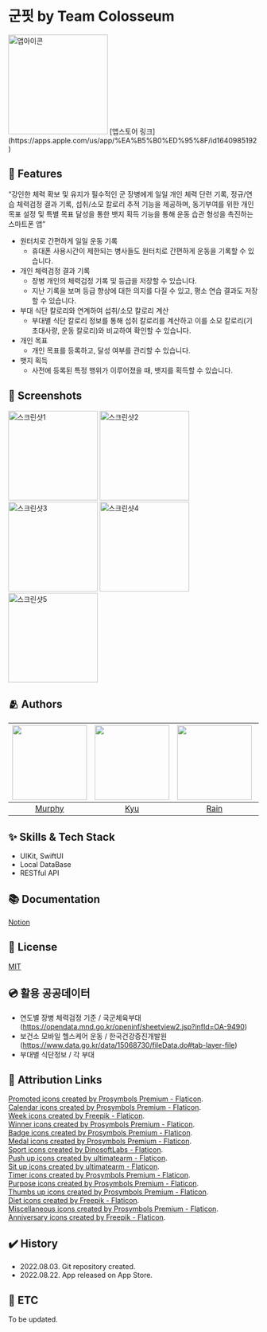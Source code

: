 # 군핏 by Team Colosseum

<img width="200" alt="앱아이콘" src="https://user-images.githubusercontent.com/103012157/186115653-a36e2ec8-86d4-4a7f-98b7-41176dfa8c38.png">
[앱스토어 링크](https://apps.apple.com/us/app/%EA%B5%B0%ED%95%8F/id1640985192)

## 📌 Features

“강인한 체력 확보 및 유지가 필수적인 군 장병에게 일일 개인 체력 단련 기록, 정규/연습 체력검정 결과 기록, 섭취/소모 칼로리 추적 기능을 제공하며, 동기부여를 위한 개인 목표 설정 및 특별 목표 달성을 통한 뱃지 획득 기능을 통해 운동 습관 형성을 촉진하는 스마트폰 앱”

- 원터치로 간편하게 일일 운동 기록
    - 휴대폰 사용시간이 제한되는 병사들도 원터치로 간편하게 운동을 기록할 수 있습니다.
- 개인 체력검정 결과 기록
    - 장병 개인의 체력검정 기록 및 등급을 저장할 수 있습니다.
    - 지난 기록을 보며 등급 향상에 대한 의지를 다질 수 있고, 평소 연습 결과도 저장할 수 있습니다.
- 부대 식단 칼로리와 연계하여 섭취/소모 칼로리 계산
    - 부대별 식단 칼로리 정보를 통해 섭취 칼로리를 계산하고 이를 소모 칼로리(기초대사량, 운동 칼로리)와 비교하여 확인할 수 있습니다.
- 개인 목표
    - 개인 목표를 등록하고, 달성 여부를 관리할 수 있습니다.
- 뱃지 획득
    - 사전에 등록된 특정 행위가 이루어졌을 때, 뱃지를 획득할 수 있습니다.

## 🌃 Screenshots

<p align="left">
 <img width="180" alt="스크린샷1" src="https://user-images.githubusercontent.com/103012157/186108327-b4eeb7af-d497-4911-aeb0-f8f31eba9f5d.png">
  <img width="180" alt="스크린샷2" src="https://user-images.githubusercontent.com/103012157/186108359-486280b1-e360-4792-8507-834a75385e6d.png">
  <img width="180" alt="스크린샷3" src="https://user-images.githubusercontent.com/103012157/186108362-9adb468a-2d95-45c3-823e-eb01cfda5bd0.png">
  <img width="180" alt="스크린샷4" src="https://user-images.githubusercontent.com/103012157/186108363-5a6ada03-4373-465e-bed1-9e5d42b78d2e.png">
  <img width="180" alt="스크린샷5" src="https://user-images.githubusercontent.com/103012157/186108365-82c17013-0948-4b6a-9171-5c520589aa70.png">
</p>

## 🫂 Authors

|<img width="150" src="https://github.com/Somin-DS.png">|<img width="150" src="https://github.com/kyustudyo.png">|<img width="150" src="https://github.com/eunbkang.png">|<img width="150" src="https://github.com/DoAY9.png">|
|:-:|:-:|:-:|:-:|
|[Murphy](https://github.com/Somin-DS)|[Kyu](https://github.com/kyustudyo)|[Rain](https://github.com/eunbkang)|[Ayden](https://github.com/DoAY9)|

## ✨ Skills & Tech Stack

- UIKit, SwiftUI
- Local DataBase
- RESTful API

## 📚 Documentation

[Notion](https://quick-plastic-2d0.notion.site/by-e3a235f2be7c4e0b81702256c2bbcea2)


## :lock_with_ink_pen: License

[MIT](https://choosealicense.com/licenses/mit/)

## 💿 활용 공공데이터

- 연도별 장병 체력검정 기준 / 국군체육부대 (https://opendata.mnd.go.kr/openinf/sheetview2.jsp?infId=OA-9490)
- 보건소 모바일 헬스케어 운동 / 한국건강증진개발원 (https://www.data.go.kr/data/15068730/fileData.do#tab-layer-file)
- 부대별 식단정보 / 각 부대

## 🔗 Attribution Links

<a href="https://www.flaticon.com/free-icons/promoted" title="promoted icons">Promoted icons created by Prosymbols Premium - Flaticon</a>.  
<a href="https://www.flaticon.com/free-icons/calendar" title="calendar icons">Calendar icons created by Prosymbols Premium - Flaticon</a>.  
<a href="https://www.flaticon.com/free-icons/week" title="week icons">Week icons created by Freepik - Flaticon</a>.  
<a href="https://www.flaticon.com/free-icons/winner" title="winner icons">Winner icons created by Prosymbols Premium - Flaticon</a>.  
<a href="https://www.flaticon.com/free-icons/badge" title="badge icons">Badge icons created by Prosymbols Premium - Flaticon</a>.  
<a href="https://www.flaticon.com/free-icons/medal" title="medal icons">Medal icons created by Prosymbols Premium - Flaticon</a>.  
<a href="https://www.flaticon.com/free-icons/sport" title="sport icons">Sport icons created by DinosoftLabs - Flaticon</a>.  
<a href="https://www.flaticon.com/free-icons/push-up" title="push up icons">Push up icons created by ultimatearm - Flaticon</a>.  
<a href="https://www.flaticon.com/free-icons/sit-up" title="sit up icons">Sit up icons created by ultimatearm - Flaticon</a>.  
<a href="https://www.flaticon.com/free-icons/timer" title="timer icons">Timer icons created by Prosymbols Premium - Flaticon</a>.  
<a href="https://www.flaticon.com/free-icons/purpose" title="Purpose icons">Purpose icons created by Prosymbols Premium - Flaticon</a>.  
<a href="https://www.flaticon.com/free-icons/thumbs-up" title="thumbs up icons">Thumbs up icons created by Prosymbols Premium - Flaticon</a>.  
<a href="https://www.flaticon.com/free-icons/diet" title="diet icons">Diet icons created by Freepik - Flaticon</a>.  
<a href="https://www.flaticon.com/free-icons/miscellaneous" title="miscellaneous icons">Miscellaneous icons created by Prosymbols Premium - Flaticon</a>.  
<a href="https://www.flaticon.com/free-icons/anniversary" title="anniversary icons">Anniversary icons created by Freepik - Flaticon</a>.  


## ✔️ History

- 2022.08.03. Git repository created.
- 2022.08.22. App released on App Store.

## 🧩 ETC

To be updated.
